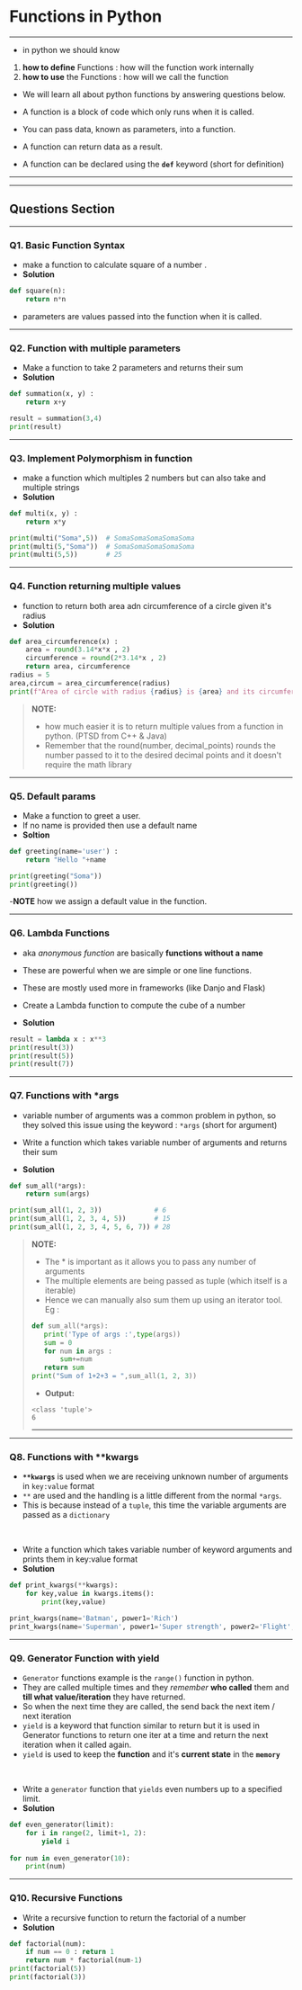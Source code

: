 # Functions in Python 

---

- in python we should know 
1. **how to define** Functions : how will the function work internally 
2.  **how to use** the Functions : how will we call the function

- We will learn all about python functions by answering questions below.

- A function is a block of code which only runs when it is called.
- You can pass data, known as parameters, into a function.
- A function can return data as a result.
- A function can be declared using the **`def`** keyword (short for definition)

---
---


## Questions Section

---
### Q1. Basic Function Syntax 

- make a function to calculate square of a number .
- **Solution**
```python
def square(n):
    return n*n
```
- parameters are values passed into the function when it is called.

---

### Q2. Function with multiple parameters 

- Make a function to take 2 parameters and returns their sum
- **Solution**
```python
def summation(x, y) : 
    return x+y

result = summation(3,4)
print(result)
```

--- 

### Q3. Implement Polymorphism in function

- make a function which multiples 2 numbers but can also take and multiple strings 
- **Solution**
```python
def multi(x, y) : 
    return x*y 

print(multi("Soma",5))  # SomaSomaSomaSomaSoma
print(multi(5,"Soma"))  # SomaSomaSomaSomaSoma
print(multi(5,5))       # 25
```

--- 

### Q4. Function returning multiple values 

- function to return both area adn circumference of a circle given it's radius 
- **Solution**
```python
def area_circumference(x) : 
    area = round(3.14*x*x , 2)
    circumference = round(2*3.14*x , 2)
    return area, circumference
radius = 5
area,circum = area_circumference(radius)
print(f"Area of circle with radius {radius} is {area} and its circumference is {circum}")
```
> **NOTE:** 
> - how much easier it is to return multiple values from a function in python. (PTSD from C++ & Java)
> - Remember that the round(number, decimal_points) rounds the number passed to it to the desired decimal points and it doesn't require the math library

---

### Q5. Default params 

- Make a function to greet a user. 
- If no name is provided then use a default name
- **Soltion**
```python
def greeting(name='user') : 
    return "Hello "+name

print(greeting("Soma"))
print(greeting())
```
-**NOTE** how we assign a default value in the function.

---

### Q6. Lambda Functions

- aka _anonymous function_ are basically **functions without a name** 
- These are powerful when we are simple or one line functions. 
- These are mostly used more in frameworks (like Danjo and Flask)
- Create a Lambda function to compute the cube of a number 

- **Solution**
```python 
result = lambda x : x**3
print(result(3))
print(result(5))
print(result(7))
```

---

### Q7. Functions with *args

- variable number of arguments was a common problem in python, so they solved this issue using the keyword : `*args` (short for argument)

- Write a function which takes variable number of arguments and returns their sum
- **Solution**
```python 
def sum_all(*args):
    return sum(args)

print(sum_all(1, 2, 3))             # 6
print(sum_all(1, 2, 3, 4, 5))       # 15
print(sum_all(1, 2, 3, 4, 5, 6, 7)) # 28
```
> **NOTE:**
> - The * is important as it allows you to pass any number of arguments
> - The multiple elements are being passed as tuple (which itself is a iterable)
> - Hence we can manually also sum them up using an iterator tool. Eg : 
> ```python
> def sum_all(*args):
>    print('Type of args :',type(args))
>    sum = 0 
>    for num in args : 
>        sum+=num
>    return sum
>print("Sum of 1+2+3 = ",sum_all(1, 2, 3))
> ```
> - **Output:** 
> ```
> <class 'tuple'>
> 6
> ```
> ___

---

### Q8. Functions with **kwargs

- **`**kwargs`** is used when we are receiving unknown number of arguments in `key:value` format
- `**` are used and the handling is a little different from the normal `*args`.
- This is because instead of a `tuple`, this time the variable arguments are passed as a `dictionary`

<br>

- Write a function which takes variable number of keyword arguments and prints them in key:value format
- **Solution**
```python 
def print_kwargs(**kwargs):
    for key,value in kwargs.items():
        print(key,value)

print_kwargs(name='Batman', power1='Rich')
print_kwargs(name='Superman', power1='Super strength', power2='Flight', power3='Super Speed', power4='x-ray vision', power5='Invincibility')
```

---

### Q9. Generator Function with yield

- `Generator` functions example is the `range()` function in python. 
- They are called multiple times and they _remember_ **who called** them and **till what value/iteration** they have returned.
- So when the next time they are called, the send back the next item / next iteration
- `yield` is a keyword that function similar to return but it is used in Generator functions to return one iter at a time and return the next iteration when it called again.
- `yield` is used to keep the **function** and it's **current state** in the **`memory`**

<br>

- Write a `generator` function that `yields` even numbers up to a specified limit.
- **Solution**
```python 
def even_generator(limit):
    for i in range(2, limit+1, 2):
        yield i
        
for num in even_generator(10):
    print(num)
```

---

### Q10. Recursive Functions

- Write a recursive function to return the factorial of a number
- **Solution**
```python 
def factorial(num):
    if num == 0 : return 1
    return num * factorial(num-1)
print(factorial(5))
print(factorial(3))
```